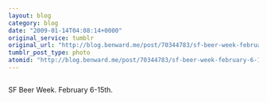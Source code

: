 ```yaml
---
layout: blog
category: blog
date: "2009-01-14T04:08:14+0000"
original_service: tumblr
original_url: "http://blog.benward.me/post/70344783/sf-beer-week-february-6-15th"
tumblr_post_type: photo
atomid: "http://blog.benward.me/post/70344783/sf-beer-week-february-6-15th"
---
```

<figure class="photo">
  <img src="http://benward.me/res/tumblr/media/70344783/0.jpg" alt="">
</figure>

SF Beer Week. February 6-15th.